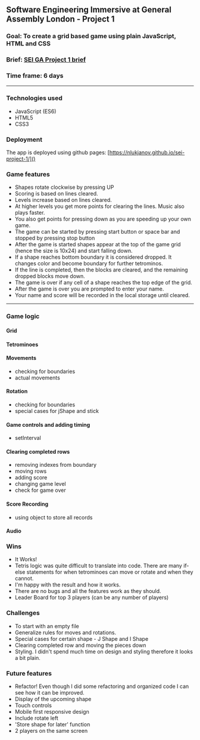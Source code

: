 ## Software Engineering Immersive at General Assembly London - Project 1

### Goal: To create a grid based game using plain JavaScript, HTML and CSS

### Brief: [SEI GA Project 1 brief](tetris.md)

### Time frame: 6 days
---

### Technologies used
* JavaScript (ES6)
* HTML5
* CSS3

### Deployment
The app is deployed using github pages: [https://nlukjanov.github.io/sei-project-1/]()

### Game features
* Shapes rotate clockwise by pressing UP
* Scoring is based on lines cleared. 
* Levels increase based on lines cleared.
* At higher levels you get more points for clearing the lines. Music also plays faster.
* You also get points for pressing down as you are speeding up your own game.
* The game can be started by pressing start button or space bar and stopped by pressing stop button
* After the game is started shapes appear at the top of the game grid (hence the size is 10x24) and start falling down.
* If a shape reaches bottom boundary it is considered dropped. It changes color and become boundary for further tetrominos.
* If the line is completed, then the blocks are cleared, and the remaining dropped blocks move down.
* The game is over if any cell of a shape reaches the top edge of the grid.
* After the game is over you are prompted to enter your name.
* Your name and score will be recorded in the local storage until cleared.

---
### Game logic

#### Grid

#### Tetrominoes

#### Movements

* checking for boundaries
* actual movements

#### Rotation

* checking for boundaries
* special cases for jShape and stick

#### Game controls and adding timing
* setInterval

#### Clearing completed rows
* removing indexes from boundary
* moving rows
* adding score 
* changing game level
* check for game over

#### Score Recording
* using object to store all records

#### Audio


### Wins
* It Works!
* Tetris logic was quite difficult to translate into code. There are many if-else statements for when tetrominoes can move or rotate and when they cannot.
* I'm happy with the result and how it works.
* There are no bugs and all the features work as they should.
* Leader Board for top 3 players (can be any number of players)

### Challenges
* To start with an empty file
* Generalize rules for moves and rotations.
* Special cases for certain shape - J Shape and I Shape
* Clearing completed row and moving the pieces down
* Styling. I didn't spend much time on design and styling therefore it looks a bit plain.


### Future features
* Refactor! Even though I did some refactoring and organized code I can see how it can be improved.
* Display of the upcoming shape
* Touch controls
* Mobile first responsive design
* Include rotate left
* 'Store shape for later' function
* 2 players on the same screen
